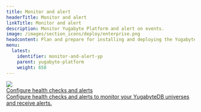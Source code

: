 ```yaml
---
title: Monitor and alert
headerTitle: Monitor and alert
linkTitle: Monitor and alert
description: Monitor Yugabyte Platform and alert on events.
image: /images/section_icons/deploy/enterprise.png
headcontent: Plan and prepare for installing and deploying the Yugabyte Platform.
menu:
  latest:
    identifier: monitor-and-alert-yp
    parent: yugabyte-platform
    weight: 650
---
```


<div class="row">

  <div class="col-12 col-md-6 col-lg-12 col-xl-6">
    <a class="section-link icon-offset" href="cluster-health/">
      <div class="head">
        <img class="icon" src="/images/section_icons/deploy/enterprise.png" aria-hidden="true" />
        <div class="title">Configure health checks and alerts</div>
      </div>
      <div class="body">
        Configure health checks and alerts to monitor your YugabyteDB universes and receive alerts.
      </div>
    </a>
  </div>

</div>
